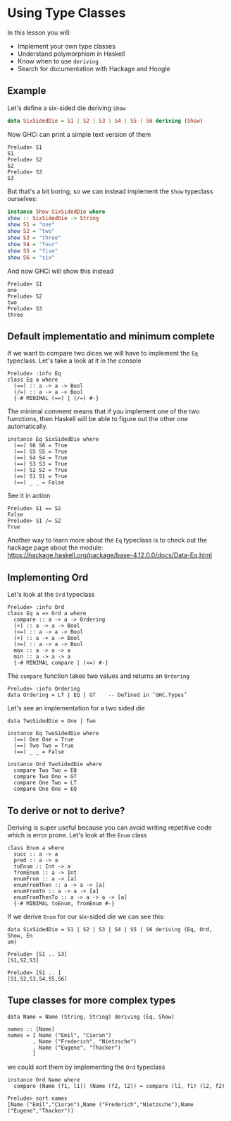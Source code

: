 # Using Type Classes

In this lesson you will:

- Implement your own type classes
- Understand polymorphism in Haskell
- Know when to use `deriving`
- Search for documentation with Hackage and Hoogle

## Example

Let's define a six-sided die deriving `Show`

```haskell
data SixSidedDie = S1 | S2 | S3 | S4 | S5 | S6 deriving (Show)
```

Now GHCi can print a simple text version of them

```
Prelude> S1
S1
Prelude> S2
S2
Prelude> S3
S3
```

But that's a bit boring, so we can instead implement the `Show` typeclass
ourselves:

```haskell
instance Show SixSidedDie where
show :: SixSidedDie -> String
show S1 = "one"
show S2 = "two"
show S3 = "three"
show S4 = "four"
show S5 = "five"
show S6 = "six"
```

And now GHCi will show this instead

```
Prelude> S1
one
Prelude> S2
two
Prelude> S3
three
```

## Default implementatio and minimum complete

If we want to compare two dices we will have to implement the `Eq`
typeclass. Let's take a look at it in the console

```
Prelude> :info Eq
class Eq a where
  (==) :: a -> a -> Bool
  (/=) :: a -> a -> Bool
  {-# MINIMAL (==) | (/=) #-}
```

The minimal comment means that if you implement one of the two fumctions,
then Haskell will be able to figure out the other one automatically.

```
instance Eq SixSidedDie where
  (==) S6 S6 = True
  (==) S5 S5 = True
  (==) S4 S4 = True
  (==) S3 S3 = True
  (==) S2 S2 = True
  (==) S1 S1 = True
  (==) _ _ = False
```

See it in action

```
Prelude> S1 == S2
False
Prelude> S1 /= S2
True
```

Another way to learn more about the `Eq` typeclass is to check out the
hackage page about the module:
https://hackage.haskell.org/package/base-4.12.0.0/docs/Data-Eq.html

## Implementing Ord

Let's look at the `Ord` typeclass

```
Prelude> :info Ord
class Eq a => Ord a where
  compare :: a -> a -> Ordering
  (<) :: a -> a -> Bool
  (<=) :: a -> a -> Bool
  (>) :: a -> a -> Bool
  (>=) :: a -> a -> Bool
  max :: a -> a -> a
  min :: a -> a -> a
  {-# MINIMAL compare | (<=) #-}
```

The `compare` function takes two values and returns an `Ordering`

```
Prelude> :info Ordering
data Ordering = LT | EQ | GT    -- Defined in ‘GHC.Types’
```

Let's see an implementation for a two sided die

```
data TwoSidedDie = One | Two

instance Eq TwoSidedDie where
  (==) One One = True
  (==) Two Two = True
  (==) _ _ = False

instance Ord TwoSidedDie where
  compare Two Two = EQ
  compare Two One = GT
  compare One Two = LT
  compare One One = EQ
```

## To derive or not to derive?

Deriving is super useful because you can avoid writing repetitive code
which is error prone. Let's look at the `Enum` class

```
class Enum a where
  succ :: a -> a
  pred :: a -> a
  toEnum :: Int -> a
  fromEnum :: a -> Int
  enumFrom :: a -> [a]
  enumFromThen :: a -> a -> [a]
  enumFromTo :: a -> a -> [a]
  enumFromThenTo :: a -> a -> a -> [a]
  {-# MINIMAL toEnum, fromEnum #-}
```

If we derive `Enum` for our six-sided die we can see this:

```
data SixSidedDie = S1 | S2 | S3 | S4 | S5 | S6 deriving (Eq, Ord, Show, En
um)

Prelude> [S1 .. S3]
[S1,S2,S3]

Prelude> [S1 .. ]
[S1,S2,S3,S4,S5,S6]
```

## Tupe classes for more complex types

```
data Name = Name (String, String) deriving (Eq, Show)

names :: [Name]
names = [ Name ("Emil", "Cioran")
        , Name ("Frederich", "Nietzsche")
        , Name ("Eugene", "Thacker")
        ]
```

we could sort them by implementing the `Ord` typeclass

```
instance Ord Name where
  compare (Name (f1, l1)) (Name (f2, l2)) = compare (l1, f1) (l2, f2)

Prelude> sort names
[Name ("Emil","Cioran"),Name ("Frederich","Nietzsche"),Name ("Eugene","Thacker")]
```
